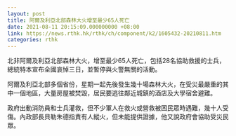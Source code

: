 ```yaml
---
layout: post
title: 阿爾及利亞北部森林大火增至最少65人死亡
date: 2021-08-11 20:15:09.000000000 +08:00
link: https://news.rthk.hk/rthk/ch/component/k2/1605432-20210811.htm
categories: rthk
---
```


北非阿爾及利亞北部森林大火，增至最少65人死亡，包括28名協助救援的士兵，總統特本宣布全國哀悼三日，並暫停與火警無關的活動。

阿爾及利亞北部多個省份，星期一起先後發生幾十場森林大火，在受災最嚴重的其中一個地區，大量房屋被焚毀，居民要逃往鄰近城鎮的酒店及大學宿舍避難。

政府出動消防員和士兵灌救，但不少軍人在救火或營救被困民眾時遇難，幾十人受傷。內政部長貝勒朱德指責有人縱火，但未能提供證據，他又說政府會協助受災民眾。
